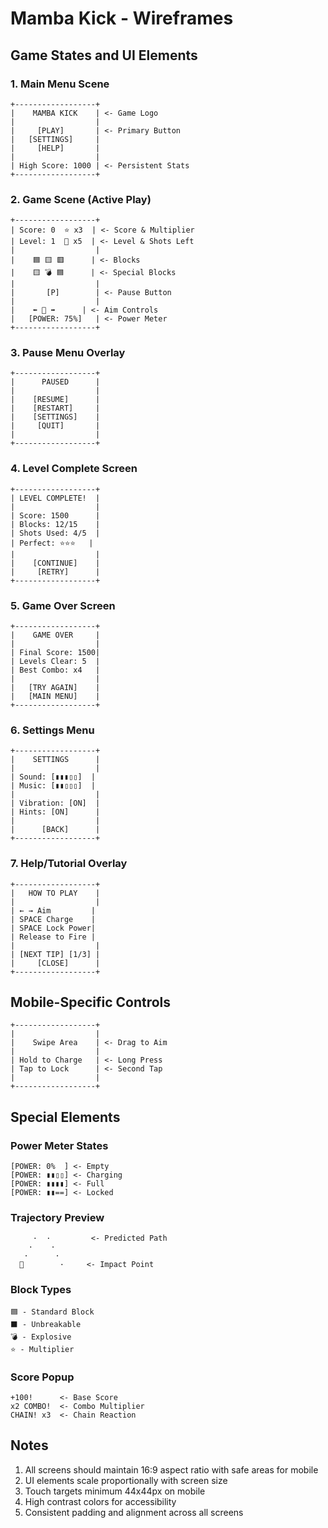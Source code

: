 # Mamba Kick - Wireframes

## Game States and UI Elements

### 1. Main Menu Scene
```
+------------------+
|    MAMBA KICK    | <- Game Logo
|                  |
|     [PLAY]       | <- Primary Button
|   [SETTINGS]     |
|     [HELP]       |
|                  |
| High Score: 1000 | <- Persistent Stats
+------------------+
```

### 2. Game Scene (Active Play)
```
+------------------+
| Score: 0  ⭐ x3  | <- Score & Multiplier
| Level: 1  🎯 x5  | <- Level & Shots Left
|                  |
|    🟦 🟨 🟥      | <- Blocks
|    🟨 💣 🟦      | <- Special Blocks
|                  |
|       [P]        | <- Pause Button
|                  |
|    ⬅️ 🎯 ➡️      | <- Aim Controls
|   [POWER: 75%]   | <- Power Meter
+------------------+
```

### 3. Pause Menu Overlay
```
+------------------+
|      PAUSED      |
|                  |
|    [RESUME]      |
|    [RESTART]     |
|    [SETTINGS]    |
|     [QUIT]       |
|                  |
+------------------+
```

### 4. Level Complete Screen
```
+------------------+
| LEVEL COMPLETE!  |
|                  |
| Score: 1500      |
| Blocks: 12/15    |
| Shots Used: 4/5  |
| Perfect: ⭐⭐⭐   |
|                  |
|    [CONTINUE]    |
|     [RETRY]      |
+------------------+
```

### 5. Game Over Screen
```
+------------------+
|    GAME OVER     |
|                  |
| Final Score: 1500|
| Levels Clear: 5  |
| Best Combo: x4   |
|                  |
|   [TRY AGAIN]    |
|   [MAIN MENU]    |
+------------------+
```

### 6. Settings Menu
```
+------------------+
|    SETTINGS      |
|                  |
| Sound: [▮▮▮▯▯]  |
| Music: [▮▮▯▯▯]  |
|                  |
| Vibration: [ON]  |
| Hints: [ON]      |
|                  |
|      [BACK]      |
+------------------+
```

### 7. Help/Tutorial Overlay
```
+------------------+
|   HOW TO PLAY    |
|                  |
| ← → Aim         |
| SPACE Charge    |
| SPACE Lock Power|
| Release to Fire |
|                  |
| [NEXT TIP] [1/3] |
|     [CLOSE]      |
+------------------+
```

## Mobile-Specific Controls
```
+------------------+
|                  |
|    Swipe Area    | <- Drag to Aim
|                  |
| Hold to Charge   | <- Long Press
| Tap to Lock      | <- Second Tap
|                  |
+------------------+
```

## Special Elements

### Power Meter States
```
[POWER: 0%  ] <- Empty
[POWER: ▮▮▯▯] <- Charging
[POWER: ▮▮▮▮] <- Full
[POWER: ▮▮==] <- Locked
```

### Trajectory Preview
```
     ·  ·         <- Predicted Path
    ·    ·        
   ·      · 
  🎯        ·     <- Impact Point
```

### Block Types
```
🟦 - Standard Block
⬛ - Unbreakable
💣 - Explosive
⭐ - Multiplier
```

### Score Popup
```
+100!      <- Base Score
x2 COMBO!  <- Combo Multiplier
CHAIN! x3  <- Chain Reaction
```

## Notes
1. All screens should maintain 16:9 aspect ratio with safe areas for mobile
2. UI elements scale proportionally with screen size
3. Touch targets minimum 44x44px on mobile
4. High contrast colors for accessibility
5. Consistent padding and alignment across all screens